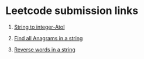 # Leetcode submission links

1. [String to integer-AtoI](https://leetcode.com/problems/string-to-integer-atoi/submissions/1422575534/)

2. [Find all Anagrams in a string](https://leetcode.com/problems/find-all-anagrams-in-a-string/submissions/1423446948/)

3. [Reverse words in a string](https://leetcode.com/problems/reverse-words-in-a-string/submissions/1425545615/)